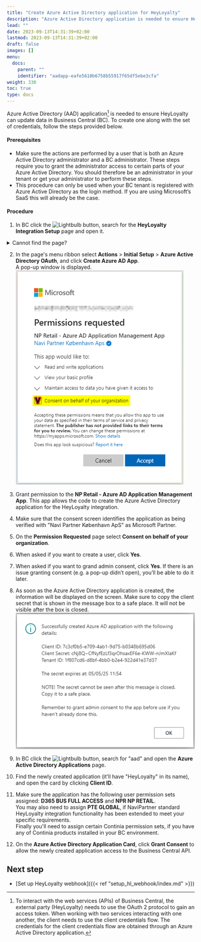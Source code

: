 ```yaml
---
title: "Create Azure Active Directory application for HeyLoyalty"
description: "Azure Active Directory application is needed to ensure HeyLoyalty can update data in Business Central"
lead: ""
date: 2023-09-13T14:31:39+02:00
lastmod: 2023-09-13T14:31:39+02:00
draft: false
images: []
menu:
  docs:
    parent: ""
    identifier: "aadapp-eafe5610b6758b55917f65df5ebe3cfa"
weight: 330
toc: true
type: docs
---
```


Azure Active Directory (AAD) application[^1] is needed to ensure HeyLoyalty can update data in Business Central (BC).
To create one along with the set of credentials, follow the steps provided below.
[^1]: To interact with the web services (APIs) of Business Central, the external party (HeyLoyalty) needs to use the OAuth 2 protocol to gain an access token. When working with two services interacting with one another, the client needs to use the client credentials flow. The credentials for the client credentials flow are obtained through an Azure Active Directory application.

#### Prerequisites

-	Make sure the actions are performed by a user that is both an Azure Active Directory administrator and a BC administrator. These steps require you to grant the administrator access to certain parts of your Azure Active Directory. You should therefore be an administrator in your tenant or get your administrator to perform these steps.
-	This procedure can only be used when your BC tenant is registered with Azure Active Directory as the login method. If you are using Microsoft’s SaaS this will already be the case.

#### Procedure

1. In BC click the ![Lightbulb](Lightbulb_icon.PNG) button, search for the **HeyLoyalty Integration Setup** page and open it.
<details>
<summary>
Cannot find the page?
</summary>
HeyLoyalty integration feature is not enabled by default. To enable it, navigate to <b>NaviPartner Feature Management</b> page, and make sure there is a checkmark in field <b>Enabled</b> on the <b>HeyLoyalty Integration</b> line. Do not forget to log into to the system again after enabling the integration.
</details>

2. In the page's menu ribbon select **Actions** > **Initial Setup** > **Azure Active Directory OAuth**, and click **Create Azure AD App**.<br>
A pop-up window is displayed.<br>
![Granting permissions to NP Retail - Azure AD Application Management App](Images/AADappPermissions.png)

3. Grant permission to the **NP Retail - Azure AD Application Management App**.
This app allows the code to create the Azure Active Directory application for the HeyLoyalty integration.

4. Make sure that the consent screen identifies the application as being verified with "Navi Partner København ApS" as Microsoft Partner.

5. On the **Permission Requested** page select **Consent on behalf of your organization**.

6. When asked if you want to create a user, click **Yes**.

7. When asked if you want to grand admin consent, click **Yes**.
If there is an issue granting consent (e.g. a pop-up didn’t open), you’ll be able to do it later.

8. As soon as the Azure Active Directory application is created, the information will be displayed on the screen.
Make sure to copy the client secret that is shown in the message box to a safe place.
It will not be visible after the box is closed.<br>
![Azure AD application details](Images/AADappDetails.png)

9. In BC click the ![Lightbulb](Lightbulb_icon.PNG) button, search for "aad" and open the **Azure Active Directory Applications** page.

10. Find the newly created application (it’ll have "HeyLoyalty" in its name), and open the card by clicking **Client ID**.

11. Make sure the application has the following user permission sets assigned: **D365 BUS FULL ACCESS** and **NPR NP RETAIL**.<br>
You may also need to assign **PTE GLOBAL**, if NaviPartner standard HeyLoyalty integration functionality has been extended to meet your specific requirements.<br>
Finally you'll need to assign certain Continia permission sets, if you have any of Continia products installed in your BC environment.

12. On the **Azure Active Directory Application Card**, click **Grant Consent** to allow the newly created application access to the Business Central API.

## Next step
  - [Set up HeyLoyalty webhook]({{< ref "setup_hl_webhook/index.md" >}})
